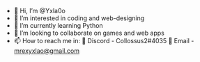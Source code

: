 - 👋 Hi, I’m @Yxla0o
- 👀 I’m interested in coding and web-designing
- 🌱 I’m currently learning Python
- 💞️ I’m looking to collaborate on games and web apps
- 📫 How to reach me in:
 💬 Discord - Collossus2#4035
 📧 Email - mrexyxlao@gmail.com

<!---
Yxla0o/Yxla0o is a ✨ special ✨ repository because its `README.md` (this file) appears on your GitHub profile.
You can click the Preview link to take a look at your changes.
--->
